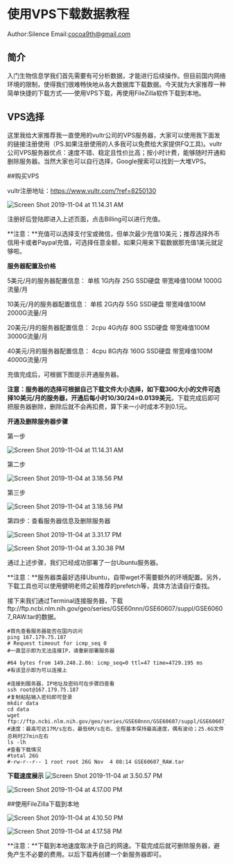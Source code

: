 # 使用VPS下载数据教程

Author:Silence
Email:cocoa9th@gmail.com

## 简介

入门生物信息学我们首先需要有可分析数据，才能进行后续操作。但目前国内网络环境的限制，使得我们很难畅快地从各大数据库下载数据。今天就为大家推荐一种简单快捷的下载方式——使用VPS下载，再使用FileZilla软件下载到本地。

## VPS选择

这里我给大家推荐我一直使用的vultr公司的VPS服务器，大家可以使用我下面发的链接注册使用（PS.如果注册使用的人多我可以免费给大家提供FQ工具)。vultr公司VPS服务器优点：速度不错、稳定且性价比高；按小时计费，能够随时开通和删除服务器。当然大家也可以自行选择，Google搜索可以找到一大堆VPS。

##购买VPS

vultr注册地址：https://www.vultr.com/?ref=8250130

![Screen Shot 2019-11-04 at 11.14.31 AM](https://tva1.sinaimg.cn/large/006y8mN6gy1g8lvllet39j31mj0u0gs2.jpg)

注册好后登陆即进入上述页面，点击Billing可以进行充值。

**注意：**充值可以选择支付宝或微信，但单次最少充值10美元；推荐选择外币信用卡或者Paypal充值，可选择任意金额，如果只用来下载数据那充值1美元就足够啦。

**服务器配置及价格**

5美元/月的服务器配置信息： 单核 1G内存 25G SSD硬盘 带宽峰值100M 1000G流量/月

10美元/月的服务器配置信息： 单核 2G内存 55G SSD硬盘 带宽峰值100M 2000G流量/月

20美元/月的服务器配置信息： 2cpu 4G内存 80G SSD硬盘 带宽峰值100M 3000G流量/月

40美元/月的服务器配置信息： 4cpu 8G内存 160G SSD硬盘 带宽峰值100M 4000G流量/月

充值完成后，可根据下图提示开通服务器。

**注意：**服务器的选择可根据自己下载文件大小选择，如下载30G大小的文件可选择10美元/月的服务器，开通后每小时**10/30/24=0.0139美元**，下载完成后即可把服务器删除，删除后就不会再扣费，算下来一小时成本不到0.1元。

**开通及删除服务器步骤**

第一步

![Screen Shot 2019-11-04 at 11.14.31 AM](https://tva1.sinaimg.cn/large/006y8mN6gy1g8m1bd4p8bj31mj0u0q9u.jpg)

第二步

![Screen Shot 2019-11-04 at 3.18.56 PM](https://tva1.sinaimg.cn/large/006y8mN6gy1g8m1bcz6lwj31k80u019o.jpg)

第三步

![Screen Shot 2019-11-04 at 3.18.56 PM](https://tva1.sinaimg.cn/large/006y8mN6gy1g8m1h8hr2ej31kc0u04b7.jpg)

第四步：查看服务器信息及删除服务器

![Screen Shot 2019-11-04 at 3.31.17 PM](https://tva1.sinaimg.cn/large/006y8mN6gy1g8m1o2fgj0j31nt0u0dnd.jpg)

![Screen Shot 2019-11-04 at 3.30.38 PM](https://tva1.sinaimg.cn/large/006y8mN6gy1g8m1o9k6quj31nr0u07f7.jpg)

通过上述步骤，我们已经成功部署了一台Ubuntu服务器。

**注意：**服务器类最好选择Ubuntu，自带wget不需要额外的环境配置。另外，下载工具也可以使用健明老师之前推荐的prefetch等，具体方法请自行查找。

接下来我们通过Terminal连接服务器，下载ftp://ftp.ncbi.nlm.nih.gov/geo/series/GSE60nnn/GSE60607/suppl/GSE60607_RAW.tar的数据。

```shell
#首先查看服务器能否在国内访问
ping 167.179.75.187
# Request timeout for icmp_seq 0
#一直显示即为无法连接IP，请重新部署服务器

#64 bytes from 149.248.2.86: icmp_seq=0 ttl=47 time=4729.195 ms
#有该显示即为可以连接上

#连接到服务器，IP地址及密码可在步骤四查看
ssh root@167.179.75.187
#复制粘贴输入密码即可登录
mkdir data
cd data
wget ftp://ftp.ncbi.nlm.nih.gov/geo/series/GSE60nnn/GSE60607/suppl/GSE60607_RAW.tar
#速度：最高可达17M/s左右，最低6M/s左右，全程基本保持最高速度，偶有波动；25.6G文件总耗时27min左右
ls -lh
#查看下载情况
#total 26G
#-rw-r--r-- 1 root root 26G Nov  4 08:14 GSE60607_RAW.tar
```
**下载速度展示**
 ![Screen Shot 2019-11-04 at 3.50.57 PM](https://tva1.sinaimg.cn/large/006y8mN6gy1g8m334vz1zj30vm0gl47q.jpg)

 ![Screen Shot 2019-11-04 at 4.17.00 PM](https://tva1.sinaimg.cn/large/006y8mN6gy1g8m34malqqj30vo0izwp5.jpg)


##使用FileZilla下载到本地

![Screen Shot 2019-11-04 at 4.10.50 PM](https://tva1.sinaimg.cn/large/006y8mN6gy1g8m30kqadgj316m0u0tx9.jpg)

![Screen Shot 2019-11-04 at 4.17.58 PM](https://tva1.sinaimg.cn/large/006y8mN6gy1g8m30qo6q0j316m0u01kx.jpg)

**注意：**下载到本地速度取决于自己的网速。下载完成后就可删除服务器，避免产生不必要的费用。以后下载再创建一个新服务器即可。
